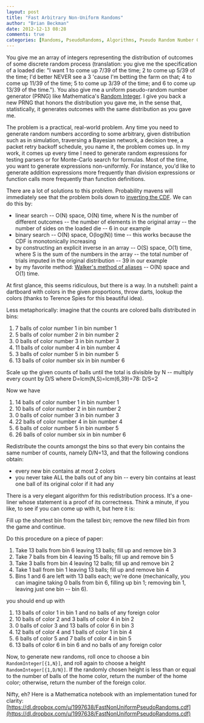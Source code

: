 ```yaml
---
layout: post
title: "Fast Arbitrary Non-Uniform Randoms"
author: "Brian Beckman"
date: 2012-12-13 08:28
comments: true
categories: [Randoms, PseudoRandoms, Algorithms, Pseudo Random Number Generation, Random Number Generation]
---
```

You give me an array of integers representing the distribution of
outcomes of some discrete random process (translation: you give me the
specification of a loaded die: "I want 1 to come up 7/39 of the time;
2 to come up 5/39 of the time; I'd better NEVER see a 3 'cause I'm
betting the farm on that; 4 to come up 11/39 of the time; 5 to come up
3/39 of the time; and 6 to come up 13/39 of the time.").  You also
give me a uniform pseudo-random number generator (PRNG) like
Mathematica's [Random
Integer](http://reference.wolfram.com/mathematica/ref/RandomInteger.html?q=RandomInteger&lang=en).
I give you back a new PRNG that honors the distribution you gave me,
in the sense that, statistically, it generates outcomes with the same
distribution as you gave me.

The problem is a practical, real-world problem.  Any time you need to
generate random numbers according to some arbitrary, given
distribution such as in simulation, traversing a Bayesian network, a
decision tree, a packet retry backoff schedule, you name it, the
problem comes up.  In my work, it comes up every time I need to
generate random expressions for testing parsers or for Monte-Carlo
search for formulas.  Most of the time, you want to generate
expressions non-uniformly.  For instance, you'd like to generate
addition expressions more frequently than division expressions or
function calls more frequently than function definitions.

There are a lot of solutions to this problem.  Probability mavens will
immediately see that the problem boils down to [inverting the
CDF](http://en.wikipedia.org/wiki/Inverse_transform_sampling).  We can
do this by:

* linear search -- O(N) space, O(N) time, where N is the number of different outcomes -- the number of elements in the original array -- the number of sides on the loaded die -- 6 in our example
* binary search -- O(N) space, O(log(N)) time -- this works because the CDF is monotonically increasing
* by constructing an explicit inverse in an array -- O(S) space, O(1) time, where S is the sum of the numbers in the array -- the total number of trials imputed in the original distribution -- 39 in our example 
* by my favorite method: [Walker's method of aliases](http://code.activestate.com/recipes/576564-walkers-alias-method-for-random-objects-with-diffe/) -- O(N) space and O(1) time.

At first glance, this seems ridiculous, but there is a way.  In a
nutshell: paint a dartboard with colors in the given proportions,
throw darts, lookup the colors (thanks to Terence Spies for this
beautiful idea).

Less metaphorically: imagine that the counts are colored balls distributed in bins:

1. 7 balls of color number 1 in bin number 1
2. 5 balls of color number 2 in bin number 2
3. 0 balls of color number 3 in bin number 3
4. 11 balls of color number 4 in bin number 4
5. 3 balls of color number 5 in bin number 5
6. 13 balls of color number six in bin number 6

Scale up the given counts of balls until the total is divisible by N
-- multiply every count by D/S where D=lcm(N,S)=lcm(6,39)=78: D/S=2

Now we have

1. 14 balls of color number 1 in bin number 1
2. 10 balls of color number 2 in bin number 2
3. 0 balls of color number 3 in bin number 3
4. 22 balls of color number 4 in bin number 4
5. 6 balls of color number 5 in bin number 5
6. 26 balls of color number six in bin number 6

Redistribute the counts amongst the bins so that every bin contains
the same number of counts, namely D/N=13, and that the following
condions obtain:

* every new bin contains at most 2 colors
* you never take ALL the balls out of any bin -- every bin contains at least one ball of its original color if it had any

There is a very elegant algorithm for this redistribution process.
It's a one-liner whose statement is a proof of its correctness.  Think
a minute, if you like, to see if you can come up with it, but here it
is:

Fill up the shortest bin from the tallest bin; remove the new filled
bin from the game and continue.

Do this procedure on a piece of paper:

1. Take 13 balls from bin 6 leaving 13 balls; fill up and remove bin 3
2. Take 7 balls from bin 4 leaving 15 balls; fill up and remove bin 5
3. Take 3 balls from bin 4 leaving 12 balls; fill up and remove bin 2
4. Take 1 ball from bin 1 leaving 13 balls; fill up and remove bin 4
5. Bins 1 and 6 are left with 13 balls each; we're done (mechanically, you can imagine taking 0 balls from bin 6, filling up bin 1; removing bin 1, leaving just one bin -- bin 6).

you should end up with 

1. 13 balls of color 1 in bin 1 and no balls of any foreign color
2. 10 balls of color 2 and 3 balls of color 4 in bin 2
3. 0 balls of color 3 and 13 balls of color 6 in bin 3
4. 12 balls of color 4 and 1 balls of color 1 in bin 4
5. 6 balls of color 5 and 7 balls of color 4 in bin 5
6. 13 balls of color 6 in bin 6 and no balls of any foreign color

Now, to generate new randoms, roll once to choose a bin
`RandomInteger[{1,N}]`, and roll again to choose a height
`RandomInteger[{1,D/N}]`.  If the randomly chosen height is less than
or equal to the number of balls of the home color, return the number
of the home color; otherwise, return the number of the foreign color.

Nifty, eh?  Here is a Mathematica notebook with an implementation
tuned for clarity:
[https://dl.dropbox.com/u/1997638/FastNonUniformPseudoRandoms.cdf](https://dl.dropbox.com/u/1997638/FastNonUniformPseudoRandoms.cdf)